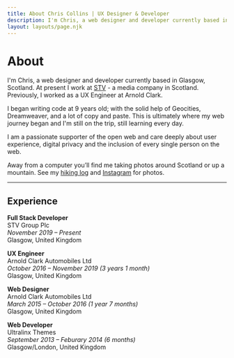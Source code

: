 ```yaml
---
title: About Chris Collins | UX Designer & Developer
description: I'm Chris, a web designer and developer currently based in Glasgow, Scotland.
layout: layouts/page.njk
---
```


# About

I'm Chris, a web designer and developer currently based in Glasgow, Scotland. At present I work at [STV](https://www.stv.tv) - a media company in Scotland. Previously, I worked as a UX Engineer at Arnold Clark. 

I began writing code at 9 years old; with the solid help of Geocities, Dreamweaver, and a lot of copy and paste. This is ultimately where my web journey began and I'm still on the trip, still learning every day. 
 
I am a passionate supporter of the open web and care deeply about user experience, digital privacy and the inclusion of every single person on the web. 

Away from a computer you’ll find me taking photos around Scotland or up a mountain. See my [hiking log](/log) and [Instagram](https://www.instagram.com/scottishstoater) for photos. 

--- 

## Experience 

**Full Stack Developer**  
STV Group Plc  
*November 2019 – Present*    
Glasgow, United Kingdom  

**UX Engineer**  
Arnold Clark Automobiles Ltd  
*October 2016 – November 2019 (3 years 1 month)*   
Glasgow, United Kingdom  

**Web Designer**  
Arnold Clark Automobiles Ltd  
*March 2015 – October 2016 (1 year 7 months)*  
Glasgow, United Kingdom  

**Web Developer**  
Ultralinx Themes  
*September 2013 – Feburary 2014 (6 months)*  
Glasgow/London, United Kingdom  
